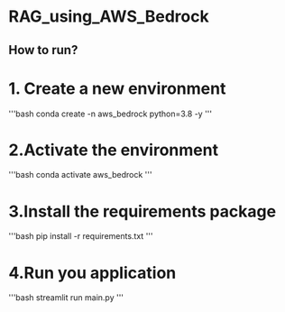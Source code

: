 # RAG_using_AWS_Bedrock

## How to run?

# 1. Create a new environment
'''bash
conda create -n aws_bedrock python=3.8 -y
'''

# 2.Activate the environment
'''bash
conda activate aws_bedrock 
'''

# 3.Install the requirements package
'''bash 
pip install -r requirements.txt
'''

# 4.Run you application
'''bash 
streamlit run main.py
'''